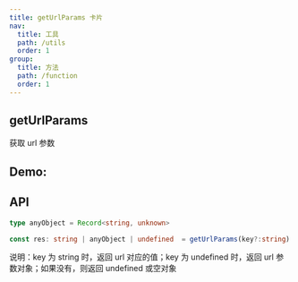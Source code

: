 ```yaml
---
title: getUrlParams 卡片
nav:
  title: 工具
  path: /utils
  order: 1
group:
  title: 方法
  path: /function
  order: 1
---
```


## getUrlParams

获取 url 参数

## Demo:

<code src="./demo/demo.tsx"></code>

## API

```ts
type anyObject = Record<string, unknown>

const res: string | anyObject | undefined  = getUrlParams(key?:string)
```

说明：key 为 string 时，返回 url 对应的值；key 为 undefined 时，返回 url 参数对象；如果没有，则返回 undefined 或空对象
